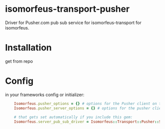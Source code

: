 # isomorfeus-transport-pusher
Driver for Pusher.com pub sub service for isomorfeus-transport for isomorfeus.

# Installation
get from repo

# Config

in your frameworks config or initializer:

```ruby
    Isomorfeus.pusher_options = {} # options for the Pusher client on the client to use
    Isomorfeus.pusher_server_options = {} # options for the pusher client on the server to use
    
    # that gets set automatically if you include this gem:
    Isomorfeus.server_pub_sub_driver = Isomorfeus::Transport::Pusher::ServerDriver
```